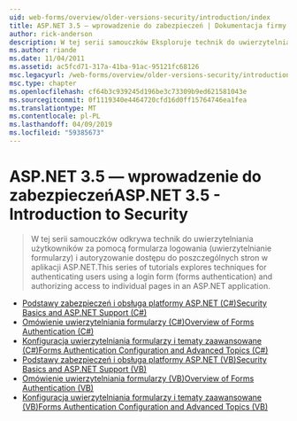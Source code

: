 ```yaml
---
uid: web-forms/overview/older-versions-security/introduction/index
title: ASP.NET 3.5 — wprowadzenie do zabezpieczeń | Dokumentacja firmy Microsoft
author: rick-anderson
description: W tej serii samouczków Eksploruje technik do uwierzytelniania użytkowników za pomocą formularza logowania (uwierzytelnianie formularzy) i autoryzowanie dostępu do poszczególnych stron...
ms.author: riande
ms.date: 11/04/2011
ms.assetid: ac5fcd71-317a-41ba-91ac-95121fc68126
msc.legacyurl: /web-forms/overview/older-versions-security/introduction
msc.type: chapter
ms.openlocfilehash: cf64b3c939245d196be3c73309b9ed621581043e
ms.sourcegitcommit: 0f1119340e4464720cfd16d0ff15764746ea1fea
ms.translationtype: MT
ms.contentlocale: pl-PL
ms.lasthandoff: 04/09/2019
ms.locfileid: "59385673"
---
```

# <a name="aspnet-35---introduction-to-security"></a><span data-ttu-id="e322c-103">ASP.NET 3.5 — wprowadzenie do zabezpieczeń</span><span class="sxs-lookup"><span data-stu-id="e322c-103">ASP.NET 3.5 - Introduction to Security</span></span>

> <span data-ttu-id="e322c-104">W tej serii samouczków odkrywa technik do uwierzytelniania użytkowników za pomocą formularza logowania (uwierzytelnianie formularzy) i autoryzowanie dostępu do poszczególnych stron w aplikacji ASP.NET.</span><span class="sxs-lookup"><span data-stu-id="e322c-104">This series of tutorials explores techniques for authenticating users using a login form (forms authentication) and authorizing access to individual pages in an ASP.NET application.</span></span>


- [<span data-ttu-id="e322c-105">Podstawy zabezpieczeń i obsługa platformy ASP.NET (C#)</span><span class="sxs-lookup"><span data-stu-id="e322c-105">Security Basics and ASP.NET Support (C#)</span></span>](security-basics-and-asp-net-support-cs.md)
- [<span data-ttu-id="e322c-106">Omówienie uwierzytelniania formularzy (C#)</span><span class="sxs-lookup"><span data-stu-id="e322c-106">Overview of Forms Authentication (C#)</span></span>](an-overview-of-forms-authentication-cs.md)
- [<span data-ttu-id="e322c-107">Konfiguracja uwierzytelniania formularzy i tematy zaawansowane (C#)</span><span class="sxs-lookup"><span data-stu-id="e322c-107">Forms Authentication Configuration and Advanced Topics (C#)</span></span>](forms-authentication-configuration-and-advanced-topics-cs.md)
- [<span data-ttu-id="e322c-108">Podstawy zabezpieczeń i obsługa platformy ASP.NET (VB)</span><span class="sxs-lookup"><span data-stu-id="e322c-108">Security Basics and ASP.NET Support (VB)</span></span>](security-basics-and-asp-net-support-vb.md)
- [<span data-ttu-id="e322c-109">Omówienie uwierzytelniania formularzy (VB)</span><span class="sxs-lookup"><span data-stu-id="e322c-109">Overview of Forms Authentication (VB)</span></span>](an-overview-of-forms-authentication-vb.md)
- [<span data-ttu-id="e322c-110">Konfiguracja uwierzytelniania formularzy i tematy zaawansowane (VB)</span><span class="sxs-lookup"><span data-stu-id="e322c-110">Forms Authentication Configuration and Advanced Topics (VB)</span></span>](forms-authentication-configuration-and-advanced-topics-vb.md)
